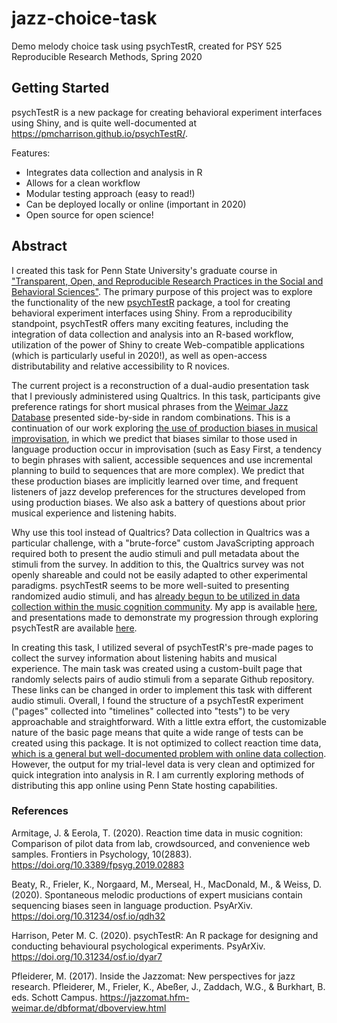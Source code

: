 # jazz-choice-task
Demo melody choice task using psychTestR, created for PSY 525 Reproducible Research Methods, Spring 2020

## Getting Started

psychTestR is a new package for creating behavioral experiment interfaces using Shiny, and is quite well-documented at <https://pmcharrison.github.io/psychTestR/>.

Features:

* Integrates data collection and analysis in R
* Allows for a clean workflow
* Modular testing approach (easy to read!)
* Can be deployed locally or online (important in 2020)
* Open source for open science!

## Abstract

I created this task for Penn State University's graduate course in ["Transparent, Open, and Reproducible Research Practices in the Social and Behavioral Sciences"](https://psu-psychology.github.io/psy-525-reproducible-research-2020/). The primary purpose of this project was to explore the functionality of the new [psychTestR](https://pmcharrison.github.io/psychTestR/) package, a tool for creating behavioral experiment interfaces using Shiny. From a reproducibility standpoint, psychTestR offers many exciting features, including the integration of data collection and analysis into an R-based workflow, utilization of the power of Shiny to create Web-compatible applications (which is particularly useful in 2020!), as well as open-access distributability and relative accessibility to R novices. 

The current project is a reconstruction of a dual-audio presentation task that I previously administered using Qualtrics. In this task, participants give preference ratings for short musical phrases from the [Weimar Jazz Database]() presented side-by-side in random combinations. This is a continuation of our work exploring [the use of production biases in musical improvisation](https://psyarxiv.com/qdh32/), in which we predict that biases similar to those used in language production occur in improvisation (such as Easy First, a tendency to begin phrases with salient, accessible sequences and use incremental planning to build to sequences that are more complex). We predict that these production biases are implicitly learned over time, and frequent listeners of jazz develop preferences for the structures developed from using production biases. We also ask a battery of questions about prior musical experience and listening habits.

Why use this tool instead of Qualtrics? Data collection in Qualtrics was a particular challenge, with a "brute-force" custom JavaScripting approach required both to present the audio stimuli and pull metadata about the stimuli from the survey. In addition to this, the Qualtrics survey was not openly shareable and could not be easily adapted to other experimental paradigms. psychTestR seems to be more well-suited to presenting randomized audio stimuli, and has [already begun to be utilized in data collection within the music cognition community](https://pmcharrison.github.io/psychTestR/articles/a2-research-examples.html). My app is available [here](https://github.com/hannah-merseal/jazz-choice-task/blob/master/apps/jazz-choice.R), and presentations made to demonstrate my progression through exploring psychTestR are available [here](https://github.com/hannah-merseal/jazz-choice-task/tree/master/Presentation). 

In creating this task, I utilized several of psychTestR's pre-made pages to collect the survey information about listening habits and musical experience. The main task was created using a custom-built page that randomly selects pairs of audio stimuli from a separate Github repository. These links can be changed in order to implement this task with different audio stimuli. Overall, I found the structure of a psychTestR experiment ("pages" collected into "timelines" collected into "tests") to be very approachable and straightforward. With a little extra effort, the customizable nature of the basic page means that quite a wide range of tests can be created using this package. It is not optimized to collect reaction time data, [which is a general but well-documented problem with online data collection](https://www.frontiersin.org/articles/10.3389/fpsyg.2019.02883/full). However, the output for my trial-level data is very clean and optimized for quick integration into analysis in R. I am currently exploring methods of distributing this app online using Penn State hosting capabilities. 

### References
Armitage, J. & Eerola, T. (2020). Reaction time data in music cognition: Comparison of pilot data from lab, crowdsourced, and convenience web samples. Frontiers in Psychology, 10(2883). https://doi.org/10.3389/fpsyg.2019.02883

Beaty, R., Frieler, K., Norgaard, M., Merseal, H., MacDonald, M., & Weiss, D. (2020). Spontaneous melodic productions of expert musicians contain sequencing biases seen in language production. PsyArXiv. https://doi.org/10.31234/osf.io/qdh32

Harrison, Peter M. C. (2020). psychTestR: An R package for designing and conducting behavioural psychological experiments. PsyArXiv. https://doi.org/10.31234/osf.io/dyar7

Pfleiderer, M. (2017). Inside the Jazzomat: New perspectives for jazz research. Pfleiderer, M., Frieler, K., Abeßer, J., Zaddach, W.G., & Burkhart, B. eds. Schott Campus. https://jazzomat.hfm-weimar.de/dbformat/dboverview.html


